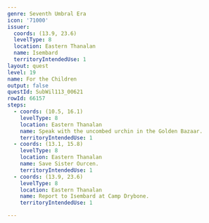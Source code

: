 ```yaml
---
genre: Seventh Umbral Era
icon: '71000'
issuer:
  coords: (13.9, 23.6)
  levelType: 8
  location: Eastern Thanalan
  name: Isembard
  territoryIntendedUse: 1
layout: quest
level: 19
name: For the Children
output: false
questId: SubWil113_00621
rowId: 66157
steps:
  - coords: (10.5, 16.1)
    levelType: 8
    location: Eastern Thanalan
    name: Speak with the uncombed urchin in the Golden Bazaar.
    territoryIntendedUse: 1
  - coords: (13.1, 15.8)
    levelType: 8
    location: Eastern Thanalan
    name: Save Sister Ourcen.
    territoryIntendedUse: 1
  - coords: (13.9, 23.6)
    levelType: 8
    location: Eastern Thanalan
    name: Report to Isembard at Camp Drybone.
    territoryIntendedUse: 1

---
```

